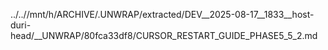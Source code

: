 ../..//mnt/h/ARCHIVE/.UNWRAP/extracted/DEV__2025-08-17__1833__host-duri-head/__UNWRAP/80fca33df8/CURSOR_RESTART_GUIDE_PHASE5_5_2.md